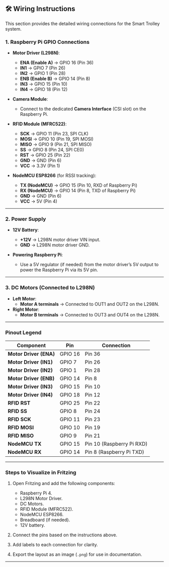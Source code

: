 ## 🛠️ Wiring Instructions

This section provides the detailed wiring connections for the Smart Trolley system.

### **1. Raspberry Pi GPIO Connections**
- **Motor Driver (L298N)**:
  - **ENA (Enable A)** → GPIO 16 (Pin 36)
  - **IN1** → GPIO 7 (Pin 26)
  - **IN2** → GPIO 1 (Pin 28)
  - **ENB (Enable B)** → GPIO 14 (Pin 8)
  - **IN3** → GPIO 15 (Pin 10)
  - **IN4** → GPIO 18 (Pin 12)

- **Camera Module**:
  - Connect to the dedicated **Camera Interface** (CSI slot) on the Raspberry Pi.

- **RFID Module (MFRC522)**:
  - **SCK** → GPIO 11 (Pin 23, SPI CLK)
  - **MOSI** → GPIO 10 (Pin 19, SPI MOSI)
  - **MISO** → GPIO 9 (Pin 21, SPI MISO)
  - **SS** → GPIO 8 (Pin 24, SPI CE0)
  - **RST** → GPIO 25 (Pin 22)
  - **GND** → GND (Pin 6)
  - **VCC** → 3.3V (Pin 1)

- **NodeMCU ESP8266** (for RSSI tracking):
  - **TX (NodeMCU)** → GPIO 15 (Pin 10, RXD of Raspberry Pi)
  - **RX (NodeMCU)** → GPIO 14 (Pin 8, TXD of Raspberry Pi)
  - **GND** → GND (Pin 6)
  - **VCC** → 5V (Pin 4)

---

### **2. Power Supply**
- **12V Battery**:
  - **+12V** → L298N motor driver VIN input.
  - **GND** → L298N motor driver GND.

- **Powering Raspberry Pi**:
  - Use a 5V regulator (if needed) from the motor driver’s 5V output to power the Raspberry Pi via its 5V pin.

---

### **3. DC Motors (Connected to L298N)**
- **Left Motor**:
  - **Motor A terminals** → Connected to OUT1 and OUT2 on the L298N.
- **Right Motor**:
  - **Motor B terminals** → Connected to OUT3 and OUT4 on the L298N.

---

### **Pinout Legend**
| **Component**         | **Pin**       | **Connection**                     |
|------------------------|---------------|-------------------------------------|
| **Motor Driver (ENA)** | GPIO 16       | Pin 36                              |
| **Motor Driver (IN1)** | GPIO 7        | Pin 26                              |
| **Motor Driver (IN2)** | GPIO 1        | Pin 28                              |
| **Motor Driver (ENB)** | GPIO 14       | Pin 8                               |
| **Motor Driver (IN3)** | GPIO 15       | Pin 10                              |
| **Motor Driver (IN4)** | GPIO 18       | Pin 12                              |
| **RFID RST**           | GPIO 25       | Pin 22                              |
| **RFID SS**            | GPIO 8        | Pin 24                              |
| **RFID SCK**           | GPIO 11       | Pin 23                              |
| **RFID MOSI**          | GPIO 10       | Pin 19                              |
| **RFID MISO**          | GPIO 9        | Pin 21                              |
| **NodeMCU TX**         | GPIO 15       | Pin 10 (Raspberry Pi RXD)           |
| **NodeMCU RX**         | GPIO 14       | Pin 8 (Raspberry Pi TXD)            |

---

### **Steps to Visualize in Fritzing**
1. Open Fritzing and add the following components:
   - Raspberry Pi 4.
   - L298N Motor Driver.
   - DC Motors.
   - RFID Module (MFRC522).
   - NodeMCU ESP8266.
   - Breadboard (if needed).
   - 12V battery.

2. Connect the pins based on the instructions above.

3. Add labels to each connection for clarity.

4. Export the layout as an image (`.png`) for use in documentation.

---
